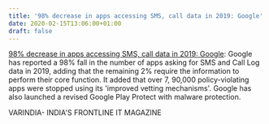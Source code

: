 ```yaml
---
title: '98% decrease in apps accessing SMS, call data in 2019: Google'
date: 2020-02-15T13:06:00+01:00
draft: false
---
```


[98% decrease in apps accessing SMS, call data in 2019: Google](https://varindia.com/news/98-decrease-in-apps-accessing-sms-call-data-in-2019-google#.XkfenMRZgVc.blogger): Google has reported a 98% fall in the number of apps asking for SMS and Call Log data in 2019, adding that the remaining 2% require the information to perform their core function. It added that over 7, 90,000 policy-violating apps were stopped using its 'improved vetting mechanisms'. Google has also launched a revised Google Play Protect with malware protection.  
  
VARINDIA- INDIA'S FRONTLINE IT MAGAZINE